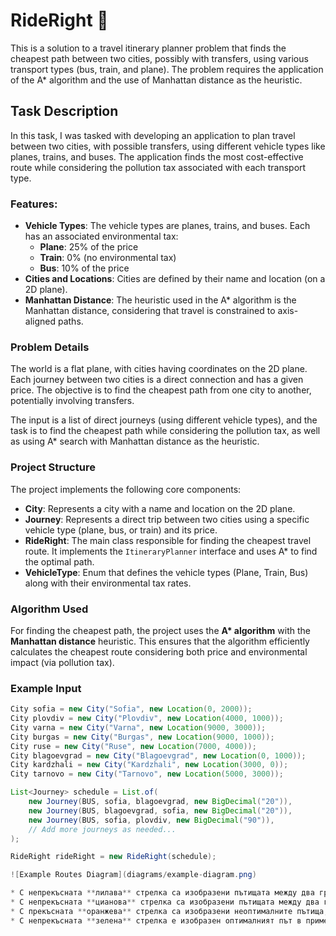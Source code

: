 # RideRight :busstop:

This is a solution to a travel itinerary planner problem that finds the cheapest path between two cities, possibly with transfers, using various transport types (bus, train, and plane). The problem requires the application of the A* algorithm and the use of Manhattan distance as the heuristic.

## Task Description

In this task, I was tasked with developing an application to plan travel between two cities, with possible transfers, using different vehicle types like planes, trains, and buses. The application finds the most cost-effective route while considering the pollution tax associated with each transport type.

### Features:

- **Vehicle Types**: The vehicle types are planes, trains, and buses. Each has an associated environmental tax:
  - **Plane**: 25% of the price
  - **Train**: 0% (no environmental tax)
  - **Bus**: 10% of the price
- **Cities and Locations**: Cities are defined by their name and location (on a 2D plane).
- **Manhattan Distance**: The heuristic used in the A* algorithm is the Manhattan distance, considering that travel is constrained to axis-aligned paths.

### Problem Details

The world is a flat plane, with cities having coordinates on the 2D plane. Each journey between two cities is a direct connection and has a given price. The objective is to find the cheapest path from one city to another, potentially involving transfers.

The input is a list of direct journeys (using different vehicle types), and the task is to find the cheapest path while considering the pollution tax, as well as using A* search with Manhattan distance as the heuristic.

### Project Structure

The project implements the following core components:

- **City**: Represents a city with a name and location on the 2D plane.
- **Journey**: Represents a direct trip between two cities using a specific vehicle type (plane, bus, or train) and its price.
- **RideRight**: The main class responsible for finding the cheapest travel route. It implements the `ItineraryPlanner` interface and uses A* to find the optimal path.
- **VehicleType**: Enum that defines the vehicle types (Plane, Train, Bus) along with their environmental tax rates.

### Algorithm Used

For finding the cheapest path, the project uses the **A\* algorithm** with the **Manhattan distance** heuristic. This ensures that the algorithm efficiently calculates the cheapest route considering both price and environmental impact (via pollution tax).

### Example Input

```java
City sofia = new City("Sofia", new Location(0, 2000));
City plovdiv = new City("Plovdiv", new Location(4000, 1000));
City varna = new City("Varna", new Location(9000, 3000));
City burgas = new City("Burgas", new Location(9000, 1000));
City ruse = new City("Ruse", new Location(7000, 4000));
City blagoevgrad = new City("Blagoevgrad", new Location(0, 1000));
City kardzhali = new City("Kardzhali", new Location(3000, 0));
City tarnovo = new City("Tarnovo", new Location(5000, 3000));

List<Journey> schedule = List.of(
    new Journey(BUS, sofia, blagoevgrad, new BigDecimal("20")),
    new Journey(BUS, blagoevgrad, sofia, new BigDecimal("20")),
    new Journey(BUS, sofia, plovdiv, new BigDecimal("90")),
    // Add more journeys as needed...
);

RideRight rideRight = new RideRight(schedule);

![Example Routes Diagram](diagrams/example-diagram.png)

* С непрекъсната **лилава** стрелка са изобразени пътищата между два града, които са възможни чрез самолет.
* С непрекъсната **цианова** стрелка са изобразени пътищата между два града, които са възможни чрез автобус
* С прекъсната **оранжева** стрелка са изобразени неоптималните пътища, кандидати за решение
* С непрекъсната **зелена** стрелка е изобразен оптималният път в примера
